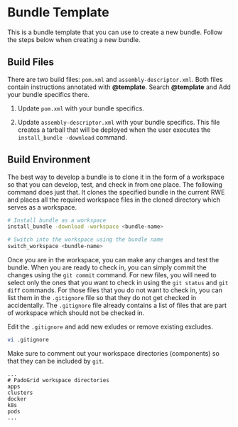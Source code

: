 # Bundle Template

This is a bundle template that you can use to create a new bundle. Follow the steps below when creating a new bundle.

## Build Files

There are two build files: `pom.xml` and `assembly-descriptor.xml`. Both files contain instructions annotated with **@template**. Search **@template** and Add your bundle specifics there.

1. Update `pom.xml` with your bundle specifics. 

2. Update `assembly-descriptor.xml` with your bundle specifics. This file creates a tarball that will be deployed when the user executes the `install_bundle -download` command.

## Build Environment

The best way to develop a bundle is to clone it in the form of a workspace so that you can develop, test, and check in from one place. The following command does just that. It clones the specified bundle in the current RWE and places all the required workspace files in the cloned directory which serves as a workspace.

```bash
# Install bundle as a workspace
install_bundle -download -workspace <bundle-name>

# Switch into the workspace using the bundle name
switch_workspace <bundle-name>
```

Once you are in the workspace, you can make any changes and test the bundle. When you are ready to check in, you can simply commit the changes using the `git commit` command. For new files, you will need to select only the ones that you want to check in using the `git status` and `git diff` commands. For those files that you do not want to check in, you can list them in the `.gitignore` file so that they do not get checked in accidentally. The `.gitignore` file already contains a list of files that are part of workspace which should not be checked in. 

Edit the `.gitignore` and add new exludes or remove existing excludes.

```bash
vi .gitignore
```

Make sure to comment out your workspace directories (components) so that they can be included by `git`.

```console
...
# PadoGrid workspace directories
apps
clusters
docker
k8s
pods
...
```
